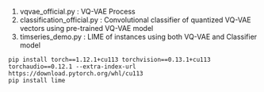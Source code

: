 
1. vqvae_official.py : VQ-VAE Process
2. classification_official.py : Convolutional classifier of quantized VQ-VAE vectors using pre-trained VQ-VAE model
3. timseries_demo.py : LIME of instances using both VQ-VAE and Classifier model 


```
pip install torch==1.12.1+cu113 torchvision==0.13.1+cu113 torchaudio==0.12.1 --extra-index-url https://download.pytorch.org/whl/cu113
pip install lime
```

